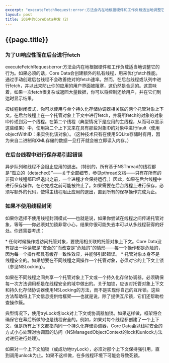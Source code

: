```yaml
---
excerpt: "executeFetchRequest:error:方法会内在地根据硬件和工作负载适当地调整它的行为。如果必须的话，Core Data会创建额外的私有线程，用来优化fetch性能。通过手动创建后台线程不会改善绝对的fetch速率。然而，在后台线程或队列中进行fetch，并以此来防止你的应用的用户界面被阻塞，这仍然是合适的。这意味着，如果一次fetch很复杂或返回大量数据，你可以将控制还给用户，并在它们到达时显示结果。"
layout: post
title: iOS中的CoreData并发（2）
---
```

<h2>{{page.title}}</h2>
<h3>为了UI响应性而在后台进行fetch</h3>
<p> executeFetchRequest:error:方法会内在地根据硬件和工作负载适当地调整它的行为。如果必须的话，Core Data会创建额外的私有线程，用来优化fetch性能。通过手动创建后台线程不会改善绝对的fetch速率。然而，在后台线程或队列中进行fetch，并以此来防止你的应用的用户界面被阻塞，这仍然是合适的。这意味着，如果一次fetch很复杂或返回大量数据，你可以将控制还给用户，并在它们到达时显示结果。</p>
<p>按线程封闭模式，你可以使用与单个持久化存储协调器相关联的两个托管对象上下文。在后台线程上在一个托管对象上下文中进行fetch，并将所fetch的对象的对象ID传递到另一个线程。在第二个线程（典型情况下是应用的主线程，从而可以显示这些结果）中，使用第二个上下文来在具有那些对象ID的对象中进行fault（使用objectWithID：来实例化该对象）。（这种技术只有在使用SQLite存储时有用，因为来自二进制和XML存储的数据一旦打开就会被立即读入内存。）</p>
<h3>在后台线程中进行保存易引起错误</h3>
<p>异步队列和线程不会阻止应用的退出。（特别的，所有基于NSThread的线程都是“孤立的（detached）”——关于全部细节，参见pthread文档——只有在所有的非孤立线程都已经退出之前，一个进程才会保持运行。）因此，如果在后台线程中进行保存操作，在它完成之前可能被终止了。如果需要在后台线程上进行保存，必须写额外的代码，使得主线程阻止应用的退出，直到所有的保存操作完成为止。</p>
<h3>如果不使用线程封闭</h3>
<p>如果你选择不使用线程封闭模式——也就是说，如果你尝试在线程之间传递托管对象，等等——你必须对加锁非常小心，结果你很可能失去本可以从多线程获得的好处。你还需要考虑：</p>
* 任何时候操作或访问托管对象，要使用相关联的托管对象上下文。Core Data没有提出一种读取是“安全的”而改变是“危险的”的情形——每一个操作都是危险的，因为每一个操作都具有缓存一致性效应，并能够引起错误。
* 托管对象本身不是线程安全的。如果想要在不同线程之间操作一个托管对象，必须对它的上下文上锁（参见NSLocking）。
<p>如果在不同线程之间共享一个托管对象上下文或一个持久化存储协调器，必须确保每一次方法调用都是在线程安全的域中做出的。关于加锁，应该对托管对象上下文和持久化存储协调器使用NSLocking的方法，而不是实现你自己的互斥锁。这些方法帮助将上下文信息提供给框架——也就是说，除了提供互斥锁，它们还帮助检查操作簇。</p>
<p>典型情况下，使用tryLock或lock对上下文或协调器加锁。如果这样做，框架将会确保它在幕后所做的也是线程安全的。例如，如果对每个线程都创建了一个上下文，但是所有上下文都指向同一个持久化存储协调器，Core Data会以线程安全的方式小心处理对协调器的访问（NSManagedObjectContext的lock和unlock方法对递归进行处理）。</p>
<p>如果对一个上下文加锁（或成功地tryLock），必须对那个上下文保持强引用，直到调用unlock为止。如果不这样做，在多线程环境下可能会导致死锁。</p>